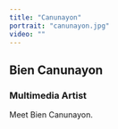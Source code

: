 ```yaml
---
title: "Canunayon"
portrait: "canunayon.jpg"
video: ""
---
```


## Bien Canunayon
### Multimedia Artist

Meet Bien Canunayon.